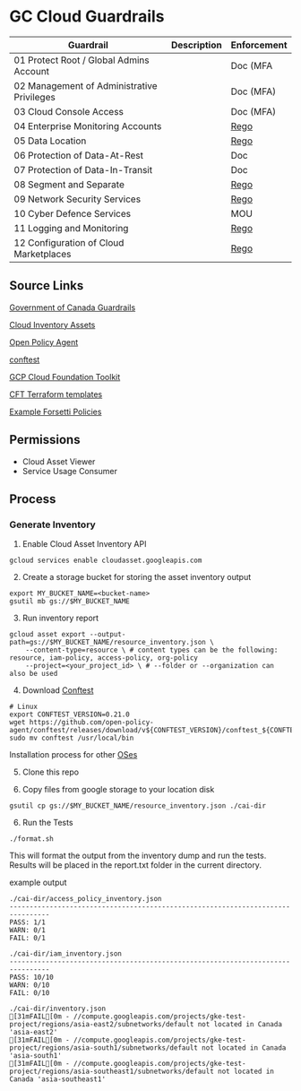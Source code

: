 # GC Cloud Guardrails

| Guardrail | Description | Enforcement |
|----|----|----|
| 01 Protect Root / Global Admins Account | | Doc (MFA  |
| 02 Management of Administrative Privileges | | Doc (MFA)  |
| 03 Cloud Console Access | | Doc (MFA)  |
| 04 Enterprise Monitoring Accounts | | [Rego](guardrails/04-monitoring-account/04-monitoring-account.rego) |
| 05 Data Location | | [Rego](guardrails/05-data-location/data-location.rego) |
| 06 Protection of Data-At-Rest | | Doc |
| 07 Protection of Data-In-Transit | | Doc |
| 08 Segment and Separate | | [Rego](guardrails/06-segment-and-separate/) |
| 09 Network Security Services | | [Rego](guardrails/09-network-security-services/) |
| 10 Cyber Defence Services | | MOU |
| 11 Logging and Monitoring | | [Rego](guardrails/11-logging-and-monitoring/11-Logging-and-Monitoring.rego) |
| 12 Configuration of Cloud Marketplaces | | [Rego](guardrails/12-market-place/marketplace.rego) |


## Source Links
[Government of Canada Guardrails](https://github.com/canada-ca/cloud-guardrails)

[Cloud Inventory Assets](https://cloud.google.com/asset-inventory/docs/overviewhttps://cloud.google.com/asset-inventory/docs/overview)

[Open Policy Agent](https://www.openpolicyagent.org/)

[conftest](https://www.conftest.dev/)

[GCP Cloud Foundation Toolkit](https://github.com/GoogleCloudPlatform/cloud-foundation-toolkit)

[CFT Terraform templates](https://github.com/terraform-google-modules/terraform-example-foundation)

[Example Forsetti Policies](https://github.com/forseti-security/policy-library)

## Permissions
- Cloud Asset Viewer
- Service Usage Consumer

##  Process

### Generate Inventory
1. Enable Cloud Asset Inventory API
```
gcloud services enable cloudasset.googleapis.com
```

2. Create a storage bucket for storing the asset inventory output
```
export MY_BUCKET_NAME=<bucket-name>
gsutil mb gs://$MY_BUCKET_NAME
```

3. Run inventory report
```
gcloud asset export --output-path=gs://$MY_BUCKET_NAME/resource_inventory.json \
	--content-type=resource \ # content types can be the following: resource, iam-policy, access-policy, org-policy
	--project=<your_project_id> \ # --folder or --organization can also be used
```

4. Download [Conftest](https://www.conftest.dev/)

```
# Linux
export CONFTEST_VERSION=0.21.0
wget https://github.com/open-policy-agent/conftest/releases/download/v${CONFTEST_VERSION}/conftest_${CONFTEST_VERSION}_Linux_x86_64.tar.gz
sudo mv conftest /usr/local/bin
```
Installation process for other [OSes](https://www.conftest.dev/install/)

5. Clone this repo

6. Copy files from google storage to your location disk
```
gsutil cp gs://$MY_BUCKET_NAME/resource_inventory.json ./cai-dir
```

6. Run the Tests
```
./format.sh
```

This will format the output from the inventory dump and run the tests. Results will be placed in the report.txt folder in the current directory.

example output

```
./cai-dir/access_policy_inventory.json
--------------------------------------------------------------------------------
PASS: 1/1
WARN: 0/1
FAIL: 0/1

./cai-dir/iam_inventory.json
--------------------------------------------------------------------------------
PASS: 10/10
WARN: 0/10
FAIL: 0/10

./cai-dir/inventory.json
[31mFAIL[0m - //compute.googleapis.com/projects/gke-test-project/regions/asia-east2/subnetworks/default not located in Canada 'asia-east2'
[31mFAIL[0m - //compute.googleapis.com/projects/gke-test-project/regions/asia-south1/subnetworks/default not located in Canada 'asia-south1'
[31mFAIL[0m - //compute.googleapis.com/projects/gke-test-project/regions/asia-southeast1/subnetworks/default not located in Canada 'asia-southeast1'
```
